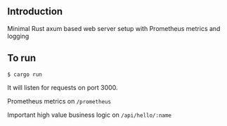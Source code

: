 ## Introduction

Minimal Rust axum based web server setup with Prometheus metrics and logging

## To run

```
$ cargo run
```

It will listen for requests on port 3000.

Prometheus metrics on `/prometheus`

Important high value business logic on `/api/hello/:name`